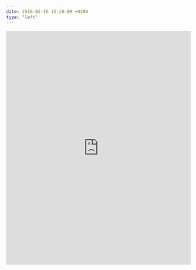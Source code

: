 ```yaml
---
date: 2016-02-16 15:20:09 +0200
type: "left"
---
```

<iframe src="https://www.facebook.com/plugins/post.php?href=https%3A%2F%2Fwww.facebook.com%2Fphoto.php%3Ffbid%3D821456044647536%26set%3Da.272256412900838.68734.100003494449349%26type%3D3&width=500" width="500" height="633" style="border:none;overflow:hidden" scrolling="no" frameborder="0" allowTransparency="true"></iframe>
